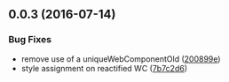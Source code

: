 <a name="0.0.3"></a>
## 0.0.3 (2016-07-14)


### Bug Fixes

* remove use of a uniqueWebComponentOld ([200899e](https://bitbucket.org/atlassian/atlaskit/commits/200899e))
* style assignment on reactified WC ([7b7c2d6](https://bitbucket.org/atlassian/atlaskit/commits/7b7c2d6))



